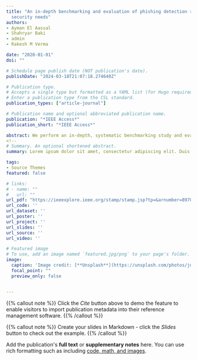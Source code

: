 ```yaml
---
title: "An in-depth benchmarking and evaluation of phishing detection research for
  security needs"
authors:
- Ayman El Aassal
- Shahryar Baki
- admin
- Rakesh M Verma

date: "2020-01-01"
doi: ""

# Schedule page publish date (NOT publication's date).
publishDate: "2024-03-18T21:07:18.274640Z"

# Publication type.
# Accepts a single type but formatted as a YAML list (for Hugo requirements).
# Enter a publication type from the CSL standard.
publication_types: ["article-journal"]

# Publication name and optional abbreviated publication name.
publication: "*IEEE Access*"
publication_short: "*IEEE Access*"

abstract: We perform an in-depth, systematic benchmarking study and evaluation of phishing features on diverse and extensive datasets. We propose a new taxonomy of features based on the interpretation and purpose of each feature. Next, we propose a benchmarking framework called ‘PhishBench,’ which enables us to evaluate and compare the existing features for phishing detection systematically and thoroughly under identical experimental conditions, i.e., unified system specification, datasets, classifiers, and evaluation metrics. PhishBench is a first in the field of benchmarking phishing related research and incorporates thorough and systematic evaluation and feature comparison. We use PhishBench to test methods published in the phishing literature on new and diverse datasets to check their robustness and scalability. We study how dataset characteristics, e.g., varying legitimate to phishing ratios and increasing the size of imbalanced datasets, affect classification performance. Our results show that the imbalanced nature of phishing attacks affects the detection systems’ performance and researchers should take this into account when proposing a new method. We also found that retraining alone is not enough to defeat new attacks. New features and techniques are required to stop attackers from fooling detection systems.
<!-- 
# Summary. An optional shortened abstract.
summary: Lorem ipsum dolor sit amet, consectetur adipiscing elit. Duis posuere tellus ac convallis placerat. Proin tincidunt magna sed ex sollicitudin condimentum. -->

tags:
- Source Themes
featured: false

# links:
# - name: ""
#   url: ""
url_pdf: "https://ieeexplore.ieee.org/stamp/stamp.jsp?tp=&arnumber=8970564"
url_code: ''
url_dataset: ''
url_poster: ''
url_project: ''
url_slides: ''
url_source: ''
url_video: ''

# Featured image
# To use, add an image named `featured.jpg/png` to your page's folder. 
image:
  caption: 'Image credit: [**Unsplash**](https://unsplash.com/photos/jdD8gXaTZsc)'
  focal_point: ""
  preview_only: false


---
```


{{% callout note %}}
Click the *Cite* button above to demo the feature to enable visitors to import publication metadata into their reference management software.
{{% /callout %}}

{{% callout note %}}
Create your slides in Markdown - click the *Slides* button to check out the example.
{{% /callout %}}

Add the publication's **full text** or **supplementary notes** here. You can use rich formatting such as including [code, math, and images](https://docs.hugoblox.com/content/writing-markdown-latex/).
